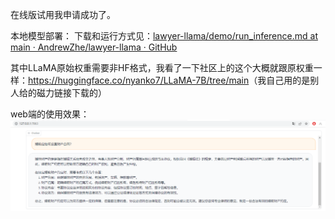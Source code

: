 在线版试用我申请成功了。

本地模型部署：
下载和运行方式见：[lawyer-llama/demo/run_inference.md at main · AndrewZhe/lawyer-llama · GitHub](https://github.com/AndrewZhe/lawyer-llama/blob/main/demo/run_inference.md)

其中LLaMA原始权重需要非HF格式，我看了一下社区上的这个大概就跟原权重一样：<https://huggingface.co/nyanko7/LLaMA-7B/tree/main>（我自己用的是别人给的磁力链接下载的）

web端的使用效果：![p](pics/lawyer-llama-本地.png)